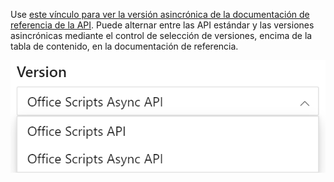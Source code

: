 Use [este vínculo para ver la versión asincrónica de la documentación de referencia de la API](/javascript/api/office-scripts/excel?view=office-scripts-async). Puede alternar entre las API estándar y las versiones asincrónicas mediante el control de selección de versiones, encima de la tabla de contenido, en la documentación de referencia.

![El control de selección de versiones en la documentación de referencia.](../images/reference-documentation-version-picker.png)